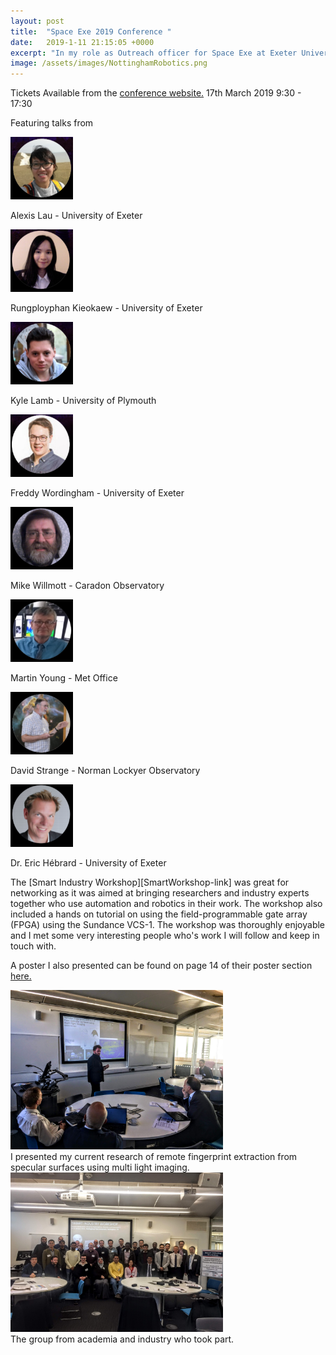```yaml
---
layout: post
title:  "Space Exe 2019 Conference "
date:   2019-1-11 21:15:05 +0000
excerpt: "In my role as Outreach officer for Space Exe at Exeter University, myself and the rest of the committee are organising another ambitious conference with speakers from Met Office, various universities and various observatories."
image: /assets/images/NottinghamRobotics.png
---
```

Tickets Available from the [conference website.][Conference-link] 
17th March 2019 9:30 - 17:30

Featuring talks from 


<img src="/assets/images/Speaker1.png" alt="drawing" width="100"/>

Alexis Lau - University of Exeter

<img src="/assets/images/Speaker2.png" alt="drawing" width="100"/>

Rungployphan Kieokaew - University of Exeter

<img src="/assets/images/Speaker3.png" alt="drawing" width="100"/>

Kyle Lamb - University of Plymouth

<img src="/assets/images/Speaker4.png" alt="drawing" width="100"/>

Freddy Wordingham - University of Exeter

<img src="/assets/images/Speaker5.png" alt="drawing" width="100"/>

Mike Willmott - Caradon Observatory

<img src="/assets/images/Speaker6.png" alt="drawing" width="100"/>

Martin Young - Met Office

<img src="/assets/images/Speaker7.png" alt="drawing" width="100"/>

David Strange - Norman Lockyer Observatory

<img src="/assets/images/Speaker8.png" alt="drawing" width="100"/>

Dr. Eric Hébrard - University of Exeter



The [Smart Industry Workshop][SmartWorkshop-link] was great for networking as it was aimed at bringing researchers and industry experts together who use automation and robotics in their work. The workshop also included a hands on tutorial on using the field-programmable gate array (FPGA) using the Sundance VCS-1. The workshop was thoroughly enjoyable and I met some very interesting people who's work I will follow and keep in touch with.

A poster I also presented can be found on page 14 of their poster section [here.][poster-link] 


<div class="center">
<img src="/assets/images/MePresentNottingham.JPG" alt="drawing" width="340"/>
</div>
<div class="center">
I presented my current research of remote fingerprint extraction from specular surfaces using multi light imaging.
</div>





<div class="center">
<img src="/assets/images/NottinghamGroupPic.JPG" alt="drawing" width="340"/>
</div>
<div class="center">
The group from academia and industry who took part.
</div>


[Conference-link]: https://spaceexe.org/conf/2019
[poster-link]: http://smartindustry4.uk/wp-content/uploads/2019/01/Smart-Industry-Workshop-Posters.pdf


